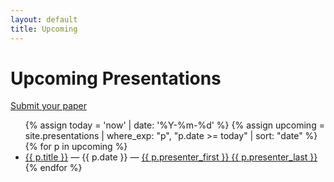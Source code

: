 ```yaml
---
layout: default
title: Upcoming
---
```


<h1>Upcoming Presentations</h1>
<p><a class="btn" href="https://github.com/<OWNER>/<REPO>/issues/new?template=presentation.yml">Submit your paper</a></p>

<ul>
{% assign today = 'now' | date: '%Y-%m-%d' %}
{% assign upcoming = site.presentations | where_exp: "p", "p.date >= today" | sort: "date" %}
{% for p in upcoming %}
  <li>
    <a href="{{ p.url }}">{{ p.title }}</a> — {{ p.date }} — 
    <a href="/presenters/{{ p.presenter_username }}.html">{{ p.presenter_first }} {{ p.presenter_last }}</a>
  </li>
{% endfor %}
</ul>
